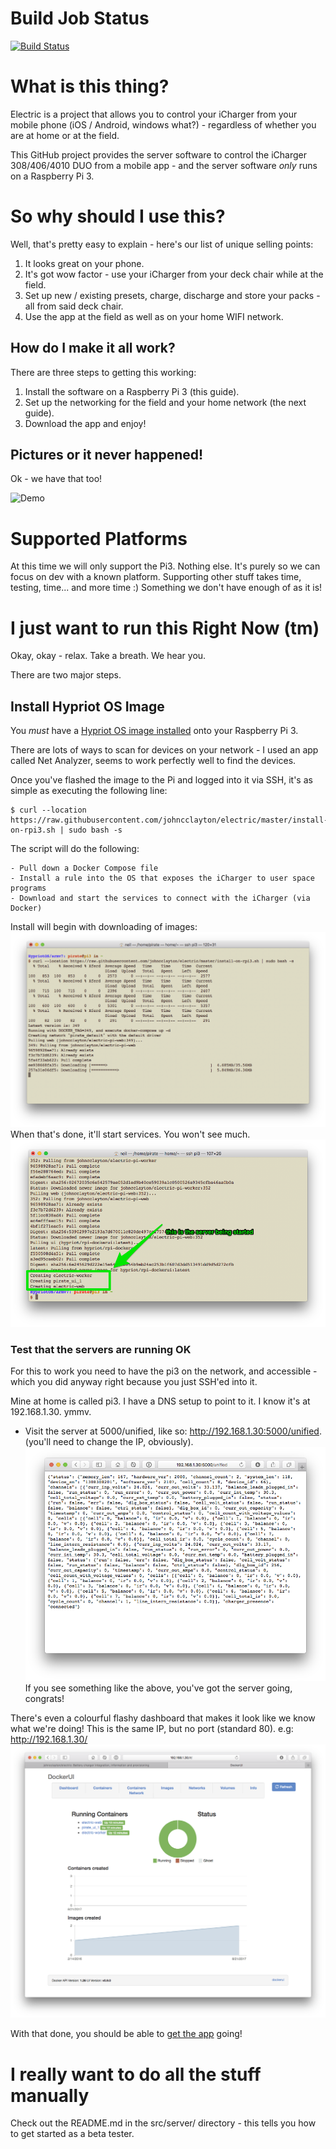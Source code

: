 # Build Job Status
[![Build Status](https://travis-ci.org/johncclayton/electric.svg?branch=master)](https://travis-ci.org/johncclayton/electric)

# What is this thing?
Electric is a project that allows you to control your iCharger from your mobile phone (iOS / Android, windows what?) - regardless of whether you are at home or at the field.

This GitHub project provides the server software to control the iCharger 308/406/4010 DUO from a mobile app - and the server software *only* runs on a Raspberry Pi 3.

# So why should I use this?
Well, that's pretty easy to explain - here's our list of unique selling points:
  1. It looks great on your phone.
  1. It's got wow factor - use your iCharger from your deck chair while at the field.
  1. Set up new / existing presets, charge, discharge and store your packs - all from said deck chair.
  1. Use the app at the field as well as on your home WIFI network.

## How do I make it all work?
There are three steps to getting this working: 
  1. Install the software on a Raspberry Pi 3 (this guide).
  1. Set up the networking for the field and your home network (the next guide).
  1. Download the app and enjoy!

## Pictures or it never happened!
Ok - we have that too!

![Demo](/docs/images/teaser.gif "Charge Demo!")

# Supported Platforms
At this time we will only support the Pi3. Nothing else. It's purely so we can focus on dev with a known platform. Supporting other stuff takes time, testing, time... and more time :)  Something we don't have enough of as it is!

# I just want to run this Right Now (tm)
Okay, okay - relax. Take a breath. We hear you.  

There are two major steps.

## Install Hypriot OS Image 
You *must* have a [Hypriot OS image installed](/docs/INSTALL_HYPRIOT.md) onto your Raspberry Pi 3.  

There are lots of ways to scan for devices on your network - I used an app called Net Analyzer, seems to work perfectly well to find the devices.

Once you've flashed the image to the Pi and logged into it via SSH, it's as simple as executing the following line:

    $ curl --location https://raw.githubusercontent.com/johncclayton/electric/master/install-on-rpi3.sh | sudo bash -s
       
The script will do the following:

    - Pull down a Docker Compose file 
    - Install a rule into the OS that exposes the iCharger to user space programs 
    - Download and start the services to connect with the iCharger (via Docker)

Install will begin with downloading of images:
![Downloading the images](/docs/images/downloading-docker-images.png)
When that's done, it'll start services. You won't see much.
![Services being started](/docs/images/docker-compose-up.png)

### Test that the servers are running OK
For this to work you need to have the pi3 on the network, and accessible - which you did anyway right because you just SSH'ed into it. 

Mine at home is called pi3. I have a DNS setup to point to it. I know it's at 192.168.1.30. ymmv.  

 - Visit the server at 5000/unified, like so: http://192.168.1.30:5000/unified.  (you'll need to change the IP, obviously).
![Response](/docs/images/unified-response.png)
If you see something like the above, you've got the server going, congrats!

There's even a colourful flashy dashboard that makes it look like we know what we're doing! This is the same IP, but no port (standard 80). e.g: http://192.168.1.30/
![Response](/docs/images/dashboard.png)


With that done, you should be able to [get the app](/docs/GET_THE_APP.md) going!

# I really want to do all the stuff manually
Check out the README.md in the src/server/ directory - this tells you how to get started as a beta tester.
